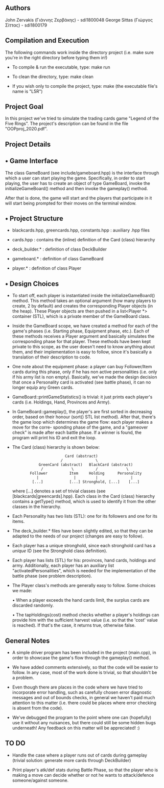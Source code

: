 Authors
-------

John Zervakis (Γιάννης Ζερβάκης) - sdi1800048
George Sittas (Γιώργος Σίττας)   - sdi1800179

Compilation and Execution
-------------------------

The following commands work inside the directory project
(i.e. make sure you're in the right directory before typing them in!)

- To compile & run the executable, type: make run
- To clean the directory, type:          make clean

- If you wish only to compile the project, type: make
  (the executable file's name is "L5R")

Project Goal
------------

In this project we've tried to simulate the trading cards game
"Legend of the Five Rings". The project's description can be
found in the file "OOPproj_2020.pdf".

Project Details
---------------

• Game Interface
  --------------

  The class GameBoard (see include/gameboard.hpp) is the interface through
  which a user can start playing the game. Specifically, in order to start
  playing, the user has to create an object of type GameBoard, invoke the
  initializeGameBoard() method and then invoke the gameplay() method.

  After that is done, the game will start and the players that participate
  in it will start being prompted for their moves on the terminal window.

• Project Structure
  -----------------

  - blackcards.hpp, greencards.hpp, constants.hpp : auxiliary .hpp files
  - cards.hpp : contains the (inline) definition of the Card (class) hierarchy

  - deck_builder.* : definition of class DeckBuilder
  - gameboard.*    : definition of class GameBoard
  - player.*       : definition of class Player

• Design Choices
  --------------

  - To start off, each player is instantiated inside the initializeGameBoard()
    method. This method takes an optional argument (how many players to create,
    2 by default) and creates the corresponding Player objects (in the heap).
    These Player objects are then pushed in a list<Player *> container (STL),
    which is a private member of the GameBoard class.

  - Inside the GameBoard scope, we have created a method for each of the game's
    phases (i.e. Starting phase, Equipment phase, etc.). Each of these methods
    receives a Player argument and basically simulates the corresponding phase
    for that player. These methods have been kept private to this scope, as the
    user doesn't need to know anything about them, and their implementation is
    easy to follow, since it's basically a translation of their description to
    code.

  - One note about the equipment phase: a player can buy Follower/Item cards
    during this phase, only if he has non active personalities (i.e. only if
    his army list is non empty). Basically, we've made the design decision that
    once a Personality card is activated (see battle phase), it can no longer
    equip any Green cards.

  - GameBoard::printGameStatistics() is trivial: it just prints each player's
    cards (i.e. Holdings, Hand, Provinces and Army).

  - In GameBoard::gameplay(), the player's are first sorted in decreasing order,
    based on their honour (sort() STL list method). After that, there's the game
    loop which determines the game flow: each player makes a move for the corre-
    sponding phase of the game, and a "gameover check" is made after each battle
    phase. If a winner is found, the program will print his ID and exit the loop.

  - The Card (class) hierarchy is shown below:

                                Card (abstract)
                              /               \
                    GreenCard (abstract)   BlackCard (abstract)
                     /             \          /             \
                Follower          Item     Holding      Personality
                   |                |         |               |
                 [...]            [...] Stronghold, [...]    [...]

    where [...] denotes a set of trivial classes (see [blackcards|greencards].hpp).
    Each class in the Card (class) hierarchy contains a getType() method, which is
    used to identify it from the other classes in the hierarchy.

  - Each Personality has two lists (STL): one for its followers and one for its
    items.

  - The deck_builder.* files have been slightly edited, so that they can be adapted
    to the needs of our project (changes are easy to follow).

  - Each player has a unique stronghold, since each stronghold card has a _unique_
    ID (see the Stronghold class definition).

  - Each player has lists (STL) for his: provinces, hand cards, holdings and army.
    Additionally, each player has an auxiliary list "activatedPersonalities", which
    is needed for the implementation of the battle phase (see problem description).

  - The Player class's methods are generally easy to follow. Some choices we made:

    • When a player exceeds the hand cards limit, the surplus cards are discarded
      randomly.

    • The tapHoldings(cost) method checks whether a player's holdings can provide
      him with the sufficient harvest value (i.e. so that the 'cost' value is
      reached). If that's the case, it returns true, otherwise false.

General Notes
-------------

- A simple driver program has been included in the project (main.cpp), in order
  to showcase the game's flow through the gameplay() method.

- We have added comments extensively, so that the code will be easier to follow.
  In any case, most of the work done is trivial, so that shouldn't be a problem.

- Even though there are places in the code where we have tried to incorporate
  error handling, such as carefully chosen error diagnostic messages and out
  of bounds checks, in general we haven't paid much attention to this matter
  (i.e. there could be places where error checking is absent from the code).

- We've debugged the program to the point where one can (hopefully) use it without
  any nuisances, but there could still be some hidden bugs underneath!
  Any feedback on this matter will be appreciated! :)

TO DO
-----

- Handle the case where a player runs out of cards during gameplay
  (trivial solution: generate more cards through DeckBuilder)

- Print player's atk/def stats during Battle Phase, so that the
  player who is making a move can decide whether or not he wants
  to attack/defence someone/against someone.
